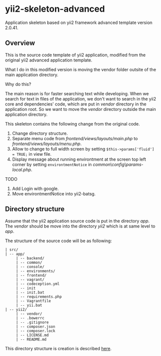 # yii2-skeleton-advanced

Application skeleton based on yii2 framework advanced template version 2.0.41.

## Overview

This is the source code template of yii2 application, modified from the original yii2 advanced application template.

What I do in this modified version is moving the vendor folder outsite of the main application directory.

Why do this?

The main reason is for faster searching text while developing.
When we search for text in files of the application, we don't want to search in the yii2 core and dependencies' code, which are put in *vendor* directory in the application root.
So we want to move the *vendor* directory outside the main application directory.

This skeleton contains the following change from the original code.
1. Change directory structure.
1. Separate menu code from *frontend/views/layouts/main.php* to *frontend/views/layouts/_menu_.php*.
1. Allow to change to full width screen by setting `$this->params['fluid'] = TRUE;` in view file.
1. Display message about running environtment at the screen top left corner by setting `environtmentNotice` in *common\config\params-local.php*.

TODO
1. Add Login with google.
2. Move environtmentNotice into yii2-batsg.

## Directory structure

Assume that the yii2 application source code is put in the directory *app*. The *vendor* should be move into the directory *yii2* which is at same level to *app*.

The structure of the source code will be as following:
```
| src/
| -- app/
     | -- backend/
     | -- common/
     | -- console/
     | -- environments/
     | -- frontend/
     | -- vagrant/
     | -- codeception.yml
     | -- init
     | -- init.bat
     | -- requirements.php
     | -- Vagrantfile
     | -- yii.bat
| -- yii2/
     | -- vendor/
     | -- .bowerrc
     | -- .gitignore
     | -- composer.json
     | -- composer.lock
     | -- LICENSE.md
     | -- README.md
```

This directory structure is creation is described [here](docs/directoryStructure.md).